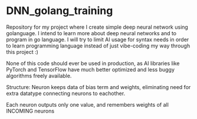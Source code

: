 # DNN_golang_training
Repository for my project where I create simple deep neural network using golanguage. I intend to learn more about deep neural networks and to program in go language. I will try to limit AI usage for syntax needs in order to learn programming language
instead of just vibe-coding my way through this project :)

None of this code should ever be used in production, as AI libraries like PyTorch and TensorFlow have much better
optimized and less buggy algorithms freely available.

Structure:
Neuron keeps data of bias term and weights, eliminating need for extra datatype connecting neurons to eachother.

Each neuron outputs only one value, and remembers weights of all INCOMING neurons
